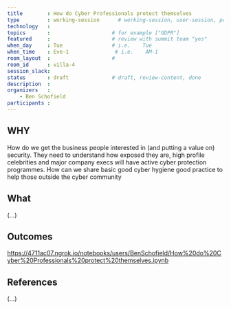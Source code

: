 ```yaml
---
title        : How do Cyber Professionals protect themselves
type         : working-session      # working-session, user-session, product-session
technology   :
topics       :                    # for example ["GDPR"]
featured     :                    # review with summit team "yes"
when_day     : Tue                # i.e.    Tue
when_time    : Eve-1               # i.e.    AM-1
room_layout  :                    #
room_id      : villa-4
session_slack: 
status       : draft              # draft, review-content, done
description  :
organizers   :
    - Ben Schofield
participants :
---
```


## WHY

How do we get the business people interested in (and putting a value on) security.  They need to understand how exposed they are, high profile celebrities and major company execs will have active cyber protection programmes.  How can we share basic good cyber hygiene good practice to help those outside the cyber community

## What

(...)

## Outcomes

https://4711ac07.ngrok.io/notebooks/users/BenSchofield/How%20do%20Cyber%20Professionals%20protect%20themselves.ipynb

## References

(...)

